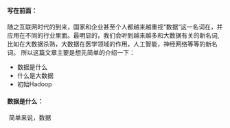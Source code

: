 #### 写在前面：

​	随之互联网时代的到来，国家和企业甚至个人都越来越重视“数据“这一名词在，并应用在不同的行业里面。最明显的，我们会听到越来越多和大数据有关的新名词, 比如在大数据杀熟，大数据在医学领域的作用，人工智能，神经网络等等的新名词。
所以这篇文章主要是想先简单的介绍一下：

- 数据是什么
- 什么是大数据
- 初始Hadoop
#### 数据是什么：

​	简单来说，数据

